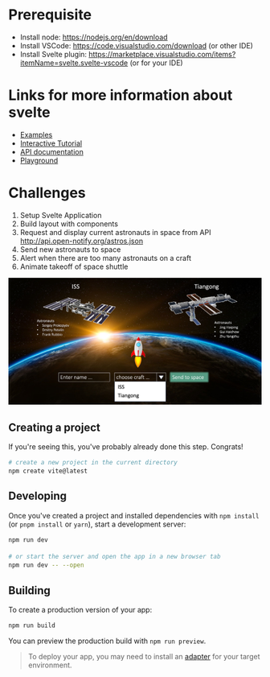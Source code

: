 # Prerequisite
* Install node: https://nodejs.org/en/download
* Install VSCode: https://code.visualstudio.com/download (or other IDE)
* Install Svelte plugin: https://marketplace.visualstudio.com/items?itemName=svelte.svelte-vscode (or for your IDE)
    
# Links for more information about svelte
* [Examples](https://svelte.dev/examples/hello-world)
* [Interactive Tutorial](https://learn.svelte.dev/tutorial/welcome-to-svelte)
* [API documentation](https://svelte.dev/docs/introduction)
* [Playground](https://svelte.dev/repl/hello-world?version=4.2.1)

# Challenges

1. Setup Svelte Application
2. Build layout with components
3. Request and display current astronauts in space from API http://api.open-notify.org/astros.json
4. Send new astronauts to space
5. Alert when there are too many astronauts on a craft
6. Animate takeoff of space shuttle

![Challenge Goal](./assets/img/goal.png)


## Creating a project

If you're seeing this, you've probably already done this step. Congrats!

```bash
# create a new project in the current directory
npm create vite@latest

```

## Developing

Once you've created a project and installed dependencies with `npm install` (or `pnpm install` or `yarn`), start a development server:

```bash
npm run dev

# or start the server and open the app in a new browser tab
npm run dev -- --open
```

## Building

To create a production version of your app:

```bash
npm run build
```

You can preview the production build with `npm run preview`.

> To deploy your app, you may need to install an [adapter](https://kit.svelte.dev/docs/adapters) for your target environment.
